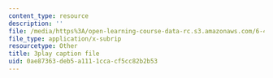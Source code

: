 ```yaml
---
content_type: resource
description: ''
file: /media/https%3A/open-learning-course-data-rc.s3.amazonaws.com/6-450-principles-of-digital-communications-i-fall-2006/0ae87363deb5a1111ccacf5cc82b2b53_2DbwtCePzWg.srt
file_type: application/x-subrip
resourcetype: Other
title: 3play caption file
uid: 0ae87363-deb5-a111-1cca-cf5cc82b2b53
---
```

